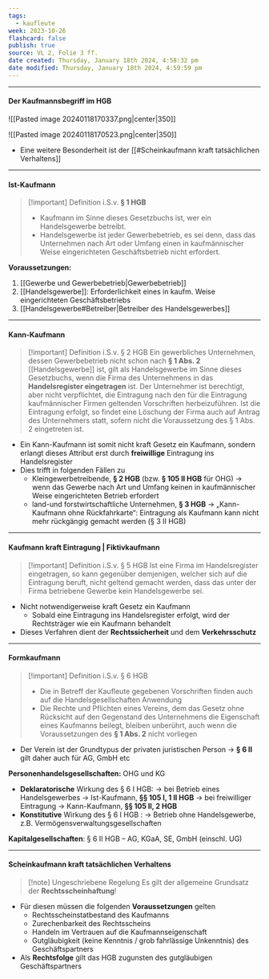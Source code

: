 ```yaml
---
tags:
  - kaufleute
week: 2023-10-26
flashcard: false
publish: true
source: VL 2, Folie 3 ff.
date created: Thursday, January 18th 2024, 4:58:32 pm
date modified: Thursday, January 18th 2024, 4:59:59 pm
---
```

***
#### Der Kaufmannsbegriff im HGB

![[Pasted image 20240118170337.png|center|350]]

![[Pasted image 20240118170523.png|center|350]]

- Eine weitere Besonderheit ist der [[#Scheinkaufmann kraft tatsächlichen Verhaltens]]

***
#### Ist-Kaufmann

> [!important] Definition i.S.v. **§ 1 HGB**
> - Kaufmann im Sinne dieses Gesetzbuchs ist, wer ein Handelsgewerbe betreibt.
> - Handelsgewerbe ist jeder Gewerbebetrieb, es sei denn, dass das Unternehmen nach Art oder Umfang einen in kaufmännischer Weise eingerichteten Geschäftsbetrieb nicht erfordert.

**Voraussetzungen:**

1. [[Gewerbe und Gewerbebetrieb|Gewerbebetrieb]]
2. [[Handelsgewerbe]]: Erforderlichkeit eines in kaufm. Weise eingerichteten Geschäftsbetriebs
3. [[Handelsgewerbe#Betreiber|Betreiber des Handelsgewerbes]]

***
#### Kann-Kaufmann

> [!important] Definition i.S.v. § 2 HGB 
> Ein gewerbliches Unternehmen, dessen Gewerbebetrieb nicht schon nach **§ 1 Abs. 2** [[Handelsgewerbe]] ist, gilt als Handelsgewerbe im Sinne dieses Gesetzbuchs, wenn die Firma des Unternehmens in das **Handelsregister eingetragen** ist. Der Unternehmer ist berechtigt, aber nicht verpflichtet, die Eintragung nach den für die Eintragung kaufmännischer Firmen geltenden Vorschriften herbeizuführen. Ist die Eintragung erfolgt, so findet eine Löschung der Firma auch auf Antrag des Unternehmers statt, sofern nicht die Voraussetzung des § 1 Abs. 2 eingetreten ist.

- Ein Kann-Kaufmann ist somit nicht kraft Gesetz ein Kaufmann, sondern erlangt dieses Attribut erst durch **freiwillige** Eintragung ins Handelsregister
- Dies trifft in folgenden Fällen zu
	- Kleingewerbetreibende, **§ 2 HGB** (bzw. **§ 105 II HGB** für OHG)
		→ wenn das Gewerbe nach Art und Umfang keinen in kaufmännischer Weise eingerichteten Betrieb erfordert
	- land-und forstwirtschaftliche Unternehmen, **§ 3 HGB**
		→ „Kann-Kaufmann ohne Rückfahrkarte“: Eintragung als Kaufmann kann nicht mehr rückgängig gemacht werden (§ 3 II HGB)

***
#### Kaufmann kraft Eintragung | Fiktivkaufmann

> [!important] Definition i.S.v. § 5 HGB 
> Ist eine Firma im Handelsregister eingetragen, so kann gegenüber demjenigen, welcher sich auf die Eintragung beruft, nicht geltend gemacht werden, dass das unter der Firma betriebene Gewerbe kein Handelsgewerbe sei.

- Nicht notwendigerweise kraft Gesetz ein Kaufmann
	- Sobald eine Eintragung ins Handelsregister erfolgt, wird der Rechtsträger wie ein Kaufmann behandelt
- Dieses Verfahren dient der **Rechtssicherheit** und dem **Verkehrsschutz**

***
#### Formkaufmann

> [!important] Definition i.S.v. § 6 HGB 
> - Die in Betreff der Kaufleute gegebenen Vorschriften finden auch auf die Handelsgesellschaften Anwendung
> - Die Rechte und Pflichten eines Vereins, dem das Gesetz ohne Rücksicht auf den Gegenstand des Unternehmens die Eigenschaft eines Kaufmanns beilegt, bleiben unberührt, auch wenn die Voraussetzungen des **§ 1 Abs. 2** nicht vorliegen

- Der Verein ist der Grundtypus der privaten juristischen Person $\longrightarrow$ **§ 6 II** gilt daher auch für AG, GmbH etc

**Personenhandelsgesellschaften:** OHG und KG

- **Deklaratorische** Wirkung des § 6 I HGB:
	→ bei Betrieb eines Handelsgewerbes $\longrightarrow$ Ist-Kaufmann, **§§ 105 I, 1 II HGB**
	→ bei freiwilliger Eintragung $\longrightarrow$ Kann-Kaufmann, **§§ 105 II, 2 HGB**
- **Konstitutive** Wirkung des § 6 I HGB :
	→ Betrieb ohne Handelsgewerbe, z.B. Vermögensverwaltungsgesellschaften

**Kapitalgesellschaften**: § 6 II HGB – AG, KGaA, SE, GmbH (einschl. UG)

***
#### Scheinkaufmann kraft tatsächlichen Verhaltens

> [!note] Ungeschriebene Regelung 
> Es gilt der allgemeine Grundsatz der **Rechtsscheinhaftung**!

- Für diesen müssen die folgenden **Voraussetzungen** gelten
	- Rechtsscheinstatbestand des Kaufmanns
	- Zurechenbarkeit des Rechtsscheins
	- Handeln im Vertrauen auf die Kaufmannseigenschaft
	- Gutgläubigkeit (keine Kenntnis / grob fahrlässige Unkenntnis) des Geschäftspartners
- Als **Rechtsfolge** gilt das HGB zugunsten des gutgläubigen Geschäftspartners

